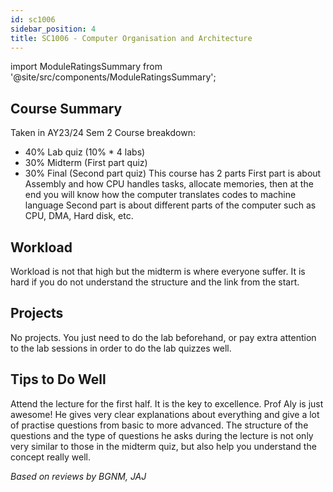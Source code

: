 ```yaml
---
id: sc1006
sidebar_position: 4
title: SC1006 - Computer Organisation and Architecture
---
```


import ModuleRatingsSummary from '@site/src/components/ModuleRatingsSummary';

<ModuleRatingsSummary 
  lectureClarity={4}
  contentRelevance={4}
  contentDifficulty={4}
  overallWorkload={4}
  teamDependency={1}
/>

## Course Summary

Taken in AY23/24 Sem 2
Course breakdown:
- 40% Lab quiz (10% * 4 labs)
- 30% Midterm (First part quiz)
- 30% Final (Second part quiz)
This course has 2 parts
First part is about Assembly and how CPU handles tasks, allocate memories, then at the end you will know how the computer translates codes to machine language
Second part is about different parts of the computer such as CPU, DMA, Hard disk, etc.

## Workload

Workload is not that high but the midterm is where everyone suffer. It is hard if you do not understand the structure and the link from the start. 

## Projects

No projects. You just need to do the lab beforehand, or pay extra attention to the lab sessions in order to do the lab quizzes well.

## Tips to Do Well

Attend the lecture for the first half. It is the key to excellence. Prof Aly is just awesome! He gives very clear explanations about everything and give a lot of practise questions from basic to more advanced. The structure of the questions and the type of questions he asks during the lecture is not only very similar to those in the midterm quiz, but also help you understand the concept really well.

*Based on reviews by BGNM, JAJ*
